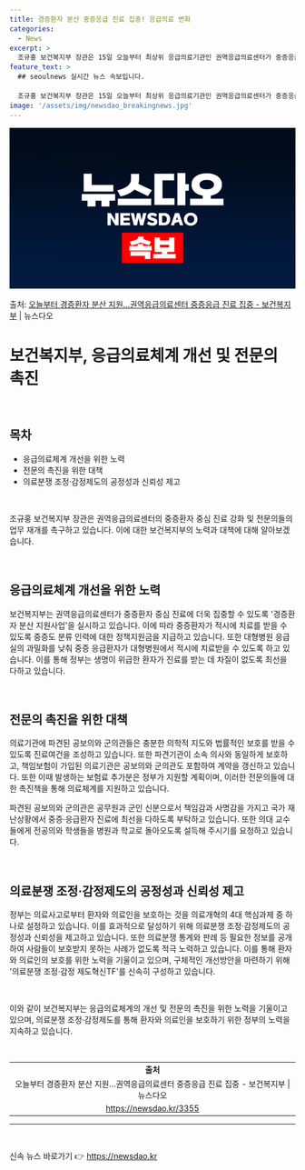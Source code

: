 ```yaml
---
title: 경증환자 분산 중증응급 진료 집중! 응급의료 변화
categories:
  - News
excerpt: >
  조규홍 보건복지부 장관은 15일 오늘부터 최상위 응급의료기관인 권역응급의료센터가 중증응급환자 중심으로 진료에…
feature_text: >
  ## seoulnews 실시간 뉴스 속보입니다.

  조규홍 보건복지부 장관은 15일 오늘부터 최상위 응급의료기관인 권역응급의료센터가 중증응급환자 중심으로 진료에…
image: '/assets/img/newsdao_breakingnews.jpg'
---
```


![뉴스다오 속보](/assets/img/newsdao_breakingnews.jpg)

<p>출처: <a href="https://newsdao.kr/3355" rel="dofollow">오늘부터 경증환자 분산 지원…권역응급의료센터 중증응급 진료 집중 - 보건복지부</a> | 뉴스다오</p>

<h1>보건복지부, 응급의료체계 개선 및 전문의 촉진</h1>
<p data-ke-size="size16">&nbsp;</p>
<h2 data-ke-size="size26">목차</h2>
<ul>
    <li>응급의료체계 개선을 위한 노력</li>
    <li>전문의 촉진을 위한 대책</li>
    <li>의료분쟁 조정·감정제도의 공정성과 신뢰성 제고</li>
</ul>
<p data-ke-size="size16">&nbsp;</p>
<p>조규홍 보건복지부 장관은 권역응급의료센터의 중증환자 중심 진료 강화 및 전문의들의 업무 재개를 촉구하고 있습니다. 이에 대한 보건복지부의 노력과 대책에 대해 알아보겠습니다.</p>
<p data-ke-size="size16">&nbsp;</p>
<h2>응급의료체계 개선을 위한 노력</h2>
<p>보건복지부는 권역응급의료센터가 중증환자 중심 진료에 더욱 집중할 수 있도록 '경증환자 분산 지원사업'을 실시하고 있습니다. 이에 따라 중증환자가 적시에 치료를 받을 수 있도록 중증도 분류 인력에 대한 정책지원금을 지급하고 있습니다. 또한 대형병원 응급실의 과밀화를 낮춰 중증 응급환자가 대형병원에서 적시에 치료받을 수 있도록 하고 있습니다. 이를 통해 정부는 생명이 위급한 환자가 진료를 받는 데 차질이 없도록 최선을 다하고 있습니다.</p>
<p data-ke-size="size16">&nbsp;</p>
<h2>전문의 촉진을 위한 대책</h2>
<p>의료기관에 파견된 공보의와 군의관들은 충분한 의학적 지도와 법률적인 보호를 받을 수 있도록 진료여건을 조성하고 있습니다. 또한 파견기관이 소속 의사와 동일하게 보호하고, 책임보험이 가입된 의료기관은 공보의와 군의관도 포함하여 계약을 갱신하고 있습니다. 또한 이때 발생하는 보험료 추가분은 정부가 지원할 계획이며, 이러한 전문의들에 대한 촉진책을 통해 의료체계를 지원하고 있습니다.</p>
<p>파견된 공보의와 군의관은 공무원과 군인 신분으로서 책임감과 사명감을 가지고 국가 재난상황에서 중증·응급환자 진료에 최선을 다하도록 부탁하고 있습니다. 또한 의대 교수들에게 전공의와 학생들을 병원과 학교로 돌아오도록 설득해 주시기를 요청하고 있습니다.</p>
<p data-ke-size="size16">&nbsp;</p>
<h2>의료분쟁 조정·감정제도의 공정성과 신뢰성 제고</h2>
<p>정부는 의료사고로부터 환자와 의료인을 보호하는 것을 의료개혁의 4대 핵심과제 중 하나로 설정하고 있습니다. 이를 효과적으로 달성하기 위해 의료분쟁 조정·감정제도의 공정성과 신뢰성을 제고하고 있습니다. 또한 의료분쟁 통계와 판례 등 필요한 정보를 공개하여 사람들이 보호받지 못하는 사례가 없도록 적극 노력하고 있습니다. 이를 통해 환자와 의료인의 보호를 위한 노력을 기울이고 있으며, 구체적인 개선방안을 마련하기 위해 '의료분쟁 조정·감정 제도혁신TF'를 신속히 구성하고 있습니다.</p>
<p data-ke-size="size16">&nbsp;</p>
<p>이와 같이 보건복지부는 응급의료체계의 개선 및 전문의 촉진을 위한 노력을 기울이고 있으며, 의료분쟁 조정·감정제도를 통해 환자와 의료인을 보호하기 위한 정부의 노력을 지속하고 있습니다.</p>
<p data-ke-size="size16">&nbsp;</p>
<table>
	<tbody>
		<tr>
			<td style="text-align: center; height: 17px;"><b>출처</b></td>
		</tr>
		<tr>
			<td style="text-align: center; height: 17px;">오늘부터 경증환자 분산 지원…권역응급의료센터 중증응급 진료 집중 - 보건복지부 | 뉴스다오</td>
		<tr>
			<td style="text-align: center; height: 17px;"><a href="https://newsdao.kr/3355">https://newsdao.kr/3355</a></td>
		</tr>
	</tbody>
</table>
<hr>
<p data-ke-size="size16">&nbsp;</p> 

신속 뉴스 바로가기 👉 <a href="https://newsdao.kr" rel="dofollow">https://newsdao.kr</a>


